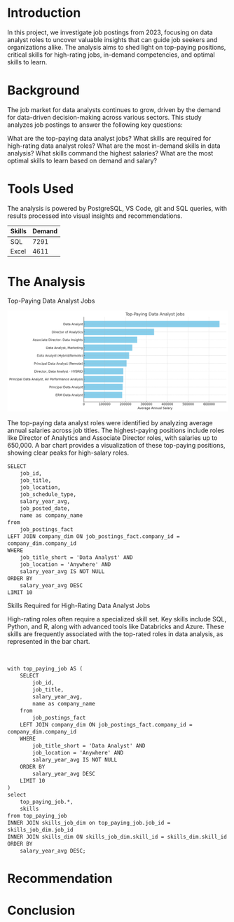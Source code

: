 # Introduction
In this project, we investigate job postings from 2023, focusing on data analyst roles to uncover valuable insights that can guide job seekers and organizations alike. The analysis aims to shed light on top-paying positions, critical skills for high-rating jobs, in-demand competencies, and optimal skills to learn.
# Background
The job market for data analysts continues to grow, driven by the demand for data-driven decision-making across various sectors. This study analyzes job postings to answer the following key questions:

What are the top-paying data analyst jobs?
What skills are required for high-rating data analyst roles?
What are the most in-demand skills in data analysis?
What skills command the highest salaries?
What are the most optimal skills to learn based on demand and salary?

# Tools Used 
The analysis is powered by PostgreSQL, VS Code, git and SQL queries, with results processed into visual insights and recommendations.

|Skills| Demand |
|------|--------|
|SQL   |7291    |
| Excel| 4611  |
# The Analysis
 Top-Paying Data Analyst Jobs
 
![](https://github.com/sanmyyung/Sql_Project_Data_Job/blob/main/output.png)

The top-paying data analyst roles were identified by analyzing average annual salaries across job titles. The highest-paying positions include roles like Director of Analytics and Associate Director roles, with salaries up to 650,000. A bar chart provides a visualization of these top-paying positions, showing clear peaks for high-salary roles.

```
SELECT
    job_id,
    job_title,
    job_location,
    job_schedule_type,
    salary_year_avg,
    job_posted_date,
    name as company_name
from
    job_postings_fact
LEFT JOIN company_dim ON job_postings_fact.company_id = company_dim.company_id
WHERE
    job_title_short = 'Data Analyst' AND
    job_location = 'Anywhere' AND
    salary_year_avg IS NOT NULL
ORDER BY
    salary_year_avg DESC
LIMIT 10
```

Skills Required for High-Rating Data Analyst Jobs

High-rating roles often require a specialized skill set. Key skills include SQL, Python, and R, along with advanced tools like Databricks and Azure. These skills are frequently associated with the top-rated roles in data analysis, as represented in the bar chart.

![]()







```
with top_paying_job AS (
    SELECT
        job_id,
        job_title,
        salary_year_avg,
        name as company_name
    from
        job_postings_fact
    LEFT JOIN company_dim ON job_postings_fact.company_id = company_dim.company_id
    WHERE
        job_title_short = 'Data Analyst' AND
        job_location = 'Anywhere' AND
        salary_year_avg IS NOT NULL
    ORDER BY
        salary_year_avg DESC
    LIMIT 10
)
select 
    top_paying_job.*,
    skills
from top_paying_job
INNER JOIN skills_job_dim on top_paying_job.job_id = skills_job_dim.job_id
INNER JOIN skills_dim ON skills_job_dim.skill_id = skills_dim.skill_id
ORDER BY
    salary_year_avg DESC;
```
# Recommendation

# Conclusion

